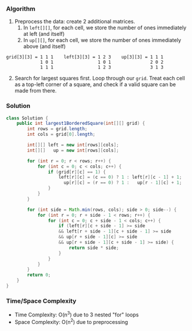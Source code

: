 ### Algorithm

1. Preprocess the data: create 2 additional matrices.
    1. In `left[][]`, for each cell, we store the number of ones immediately at left (and itself)
    1. In   `up[][]`, for each cell, we store the number of ones immediately above (and itself)

```
grid[3][3] = 1 1 1    left[3][3] = 1 2 3    up[3][3] = 1 1 1
             1 0 1                 1 0 1               2 0 2
             1 1 1                 1 2 3               3 1 3
```
2. Search for largest squares first. Loop through our `grid`. Treat each cell as a top-left corner of a square, and check if a valid square can be made from there.

### Solution

```java
class Solution {
    public int largest1BorderedSquare(int[][] grid) {
        int rows = grid.length;
        int cols = grid[0].length;

        int[][] left = new int[rows][cols];
        int[][]   up = new int[rows][cols];

        for (int r = 0; r < rows; r++) {
            for (int c = 0; c < cols; c++) {
                if (grid[r][c] == 1) {
                    left[r][c] = (c == 0) ? 1 : left[r][c - 1] + 1;
                      up[r][c] = (r == 0) ? 1 :   up[r - 1][c] + 1;
                }
            }
        }

        for (int side = Math.min(rows, cols); side > 0; side--) {
            for (int r = 0; r + side - 1 < rows; r++) {
                for (int c = 0; c + side - 1 < cols; c++) {
                    if (left[r][c + side - 1] >= side
                    && left[r + side - 1][c + side - 1] >= side
                    && up[r + side - 1][c] >= side
                    && up[r + side - 1][c + side - 1] >= side) {
                        return side * side;
                    }
                }
            }
        }
        return 0;
    }
}
```

### Time/Space Complexity

- Time Complexity: O(n<sup>3</sup>) due to 3 nested "for" loops
- Space Complexity: O(n<sup>2</sup>) due to preprocessing
